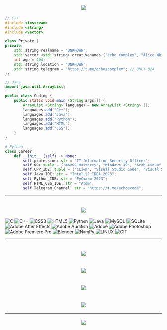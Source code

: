 <h1 align=center><img src="https://readme-typing-svg.herokuapp.com?font=Fira+Code&size=30&pause=1000&color=51A3F7&center=true&vCenter=true&width=435&lines=welcome+to+my+profile"></h1>

```C++
// С++
#include <iostream>
#include <string>
#include <vector>

class Private {
private:
    std::string realname = "UNKNOWN";
    std::vector <std::string> creativenames {"echo complex", "Alice White-Nouthsorth"};
    int age = 404;
    std::string location = "UNKNOWN";
    std::string telegram = "https://t.me/echoscomplex"; // ONLY Q/A
};
```

```Java
// Java
import java.util.ArrayList;

public class Coding {
    public static void main (String args[]) {
        ArrayList <String> languages = new ArrayList <String> ();
        languages.add("C++");
        languages.add("Java");
        languages.add("Python");
        languages.add("HTML");
        languages.add("CSS");
    }
}
```

```Python
# Python
class Career:
    def __init__ (self) -> None:
        self.profession: str = "IT Information Security Officer";
        self.OS: tuple = ("macOS Monterey", "Windows 10", "Arch Linux", "Kali Linux");
        self.CPP_IDE: tuple = ("CLion", "Visual Studio Code", "Visual Studio");
        self.Java_IDE: str = "IntelliJ IDEA 2023";
        self.Python_IDE: str = "PyCharm 2023";
        self.HTML_CSS_IDE: str = "Atom";
        self.Telegram_Channel: str = "https://t.me/echoscode";
```

---

<h1 align=center><img src="https://readme-typing-svg.herokuapp.com?font=Fira+Code&size=30&pause=1000&color=51A3F7&center=true&vCenter=true&width=435&lines=tech+stack"></h1>

![C](https://img.shields.io/badge/c-%2300599C.svg?style=for-the-badge&logo=c&logoColor=white) ![C++](https://img.shields.io/badge/c++-%2300599C.svg?style=for-the-badge&logo=c%2B%2B&logoColor=white) ![CSS3](https://img.shields.io/badge/css3-%231572B6.svg?style=for-the-badge&logo=css3&logoColor=white) ![HTML5](https://img.shields.io/badge/html5-%23E34F26.svg?style=for-the-badge&logo=html5&logoColor=white) ![Python](https://img.shields.io/badge/python-3670A0?style=for-the-badge&logo=python&logoColor=ffdd54) ![Java](https://img.shields.io/badge/java-%23ED8B00.svg?style=for-the-badge&logo=openjdk&logoColor=white) ![MySQL](https://img.shields.io/badge/mysql-%2300000f.svg?style=for-the-badge&logo=mysql&logoColor=white) ![SQLite](https://img.shields.io/badge/sqlite-%2307405e.svg?style=for-the-badge&logo=sqlite&logoColor=white) ![Adobe After Effects](https://img.shields.io/badge/Adobe%20After%20Effects-9999FF.svg?style=for-the-badge&logo=Adobe%20After%20Effects&logoColor=white) ![Adobe Audition](https://img.shields.io/badge/Adobe%20Audition-9999FF.svg?style=for-the-badge&logo=Adobe%20Audition&logoColor=white) ![Adobe](https://img.shields.io/badge/adobe-%23FF0000.svg?style=for-the-badge&logo=adobe&logoColor=white) ![Adobe Photoshop](https://img.shields.io/badge/adobe%20photoshop-%2331A8FF.svg?style=for-the-badge&logo=adobe%20photoshop&logoColor=white) ![Adobe Premiere Pro](https://img.shields.io/badge/Adobe%20Premiere%20Pro-9999FF.svg?style=for-the-badge&logo=Adobe%20Premiere%20Pro&logoColor=white) ![Blender](https://img.shields.io/badge/blender-%23F5792A.svg?style=for-the-badge&logo=blender&logoColor=white) ![NumPy](https://img.shields.io/badge/numpy-%23013243.svg?style=for-the-badge&logo=numpy&logoColor=white) ![LINUX](https://img.shields.io/badge/Linux-FCC624?style=for-the-badge&logo=linux&logoColor=black) ![GIT](https://img.shields.io/badge/Git-fc6d26?style=for-the-badge&logo=git&logoColor=white)

---

<h1 align=center><img src="https://readme-typing-svg.herokuapp.com?font=Fira+Code&size=30&pause=1000&color=51A3F7&center=true&vCenter=true&width=435&lines=github+stats"></h1>
<h1 align=center><img src="https://github-readme-stats.vercel.app/api?username=echocomplex&theme=react&hide_border=false&include_all_commits=false&count_private=false"></h1>
<h1 align=center><img src="https://github-readme-streak-stats.herokuapp.com/?user=echocomplex&theme=react&hide_border=false"></h1>
<h1 align=center><img src="https://github-readme-stats.vercel.app/api/top-langs/?username=echocomplex&theme=react&hide_border=false&include_all_commits=false&count_private=false&layout=compact"></h1>

---

<h5 align=center><img src="https://readme-typing-svg.herokuapp.com?font=Fira+Code&size=30&pause=1000&color=51A3F7&center=true&vCenter=true&width=435&lines=recent+projects"></h5>
